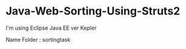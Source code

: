 Java-Web-Sorting-Using-Struts2
==============================
I'm using Eclipse Java EE ver Kepler

Name Folder : sortingtask
